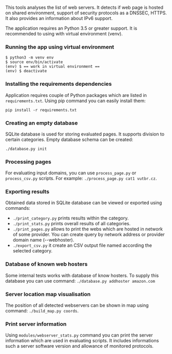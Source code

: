 This tools analyses the list of web servers. It detects if web page is hosted on shared 
environment, support of security protocols as a DNSSEC, HTTPS. It also provides an information about IPv6 support. 

The application requires an Python 3.5 or greater support. It is recommended to using with virtual environment (venv).

### Running the app using virtual environment
```
$ python3 -m venv env
$ source env/bin/activate
(env) $ == work in virtual environment ==
(env) $ deactivate
```

### Installing the requirements dependencies

Application requires couple of Python packages which are listed in `requirements.txt`. Using pip command you can 
easily install them:

``pip install -r requirements.txt``

### Creating an empty database 

SQLite database is used for storing evaluated pages. It supports division to certain categories. Empty database schema can be created:

``./database.py init``

### Processing pages

For evaluating input domains, you can use `process_page.py` or `process_csv.py` scripts. For example: `./process_page.py cat1 vutbr.cz`.

### Exporting results 

Obtained data stored in SQLite database can be viewed or exported using commands:

 - `./print_category.py` prints results within the category. 
 - `./print_stats.py` prints overall results of all categories.
 - `./print_pages.py` allows to print the webs which are hosted in network of some provider. You can create query by network address or provider domain name (--webhoster).
 - `./export_csv.py` it create an CSV output file named according the selected category.
 
 ### Database of known web hosters
 
 Some internal tests works with database of know hosters. To supply this database you can use command: 
 ``./database.py addhoster amazon.com`` 

### Server location map visualisation

The position of all detected webservers can be shown in map using command: `./build_map.py coords`. 

### Print server information

Using `modules/webserver_stats.py` command you can print the server information which are used in evaluating scripts. It includes informations such a server software version and allowance of monitored protocols.